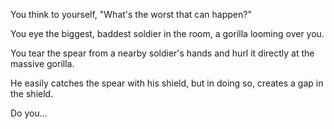 You think to yourself, "What's the worst that can happen?"

You eye the biggest, baddest soldier in the room, a gorilla looming over you.

You tear the spear from a nearby soldier's hands and hurl it directly at the massive gorilla.

He easily catches the spear with his shield, but in doing so, creates a gap in the shield. 

Do you...



